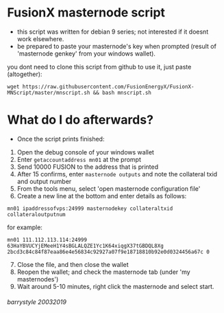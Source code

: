 # FusionX masternode script

* this script was written for debian 9 series; not interested if it doesnt work elsewhere.
* be prepared to paste your masternode's key when prompted (result of 'masternode genkey' from your windows wallet).

you dont need to clone this script from github to use it, just paste (altogether):

```
wget https://raw.githubusercontent.com/FusionEnergyX/FusionX-MNScript/master/mnscript.sh && bash mnscript.sh
```

# What do I do afterwards?

* Once the script prints finished:
1. Open the debug console of your windows wallet
2. Enter `getaccountaddress mn01` at the prompt
3. Send 10000 FUSION to the address that is printed
4. After 15 confirms, enter `masternode outputs` and note the collateral txid and output number
5. From the tools menu, select 'open masternode configuration file'
6. Create a new line at the bottom and enter details as follows:

```
mn01 ipaddressofvps:24999 masternodekey collateraltxid collateraloutputnum
```

for example:
```
mn01 111.112.113.114:24999 63HaYBVUCYjEMeeH1Y4sBGLALQZE1Yc1K64xiqgX37tGBDQL8Xg 2bcd3c84c84f87eaa86e4e56834c92927a07f9e18718810b92e0d0324456a67c 0
```

7. Close the file, and then close the wallet
8. Reopen the wallet; and check the masternode tab (under 'my masternodes')
9. Wait around 5-10 minutes, right click the masternode and select start.


###### barrystyle 20032019
